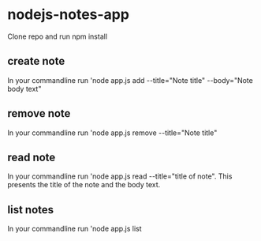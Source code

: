 # nodejs-notes-app
Clone repo and run npm install

## create note
In your commandline run 'node app.js add --title="Note title" --body="Note body text"

## remove note
In your commandline run 'node app.js remove --title="Note title"

## read note
In your commandline run 'node app.js read --title="title of note". This presents the title of the note and the body text.

## list notes
In your commandline run 'node app.js list
